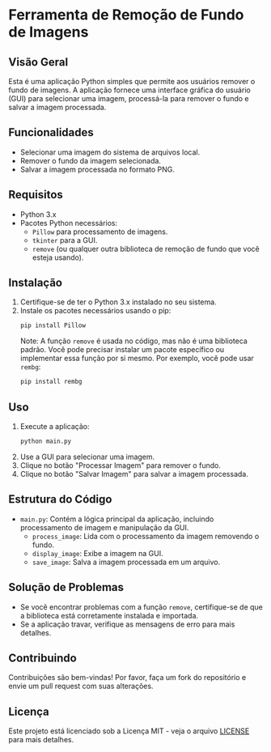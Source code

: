 # Ferramenta de Remoção de Fundo de Imagens

## Visão Geral
Esta é uma aplicação Python simples que permite aos usuários remover o fundo de imagens. A aplicação fornece uma interface gráfica do usuário (GUI) para selecionar uma imagem, processá-la para remover o fundo e salvar a imagem processada.

## Funcionalidades
- Selecionar uma imagem do sistema de arquivos local.
- Remover o fundo da imagem selecionada.
- Salvar a imagem processada no formato PNG.

## Requisitos
- Python 3.x
- Pacotes Python necessários:
  - `Pillow` para processamento de imagens.
  - `tkinter` para a GUI.
  - `remove` (ou qualquer outra biblioteca de remoção de fundo que você esteja usando).

## Instalação
1. Certifique-se de ter o Python 3.x instalado no seu sistema.
2. Instale os pacotes necessários usando o pip:
   ```bash
   pip install Pillow
   ```
   Note: A função `remove` é usada no código, mas não é uma biblioteca padrão. Você pode precisar instalar um pacote específico ou implementar essa função por si mesmo. Por exemplo, você pode usar `rembg`:
   ```bash
   pip install rembg
   ```

## Uso
1. Execute a aplicação:
   ```bash
   python main.py
   ```
2. Use a GUI para selecionar uma imagem.
3. Clique no botão "Processar Imagem" para remover o fundo.
4. Clique no botão "Salvar Imagem" para salvar a imagem processada.

## Estrutura do Código
- `main.py`: Contém a lógica principal da aplicação, incluindo processamento de imagem e manipulação da GUI.
  - `process_image`: Lida com o processamento da imagem removendo o fundo.
  - `display_image`: Exibe a imagem na GUI.
  - `save_image`: Salva a imagem processada em um arquivo.

## Solução de Problemas
- Se você encontrar problemas com a função `remove`, certifique-se de que a biblioteca está corretamente instalada e importada.
- Se a aplicação travar, verifique as mensagens de erro para mais detalhes.

## Contribuindo
Contribuições são bem-vindas! Por favor, faça um fork do repositório e envie um pull request com suas alterações.

## Licença
Este projeto está licenciado sob a Licença MIT - veja o arquivo [LICENSE](LICENSE) para mais detalhes.